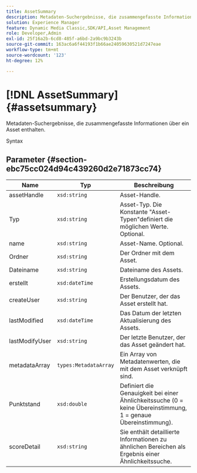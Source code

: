 ```yaml
---
title: AssetSummary
description: Metadaten-Suchergebnisse, die zusammengefasste Informationen über ein Asset enthalten.
solution: Experience Manager
feature: Dynamic Media Classic,SDK/API,Asset Management
role: Developer,Admin
exl-id: 25f16a2b-6cd8-485f-a6bd-2a9bc9b3243b
source-git-commit: 163ac6a6f44193f1b66ae24059630521d7247eae
workflow-type: tm+mt
source-wordcount: '123'
ht-degree: 12%

---
```


# [!DNL AssetSummary]{#assetsummary}

Metadaten-Suchergebnisse, die zusammengefasste Informationen über ein Asset enthalten.

Syntax

## Parameter {#section-ebc75cc024d94c439260d2e71873cc74}

| Name | Typ | Beschreibung |
|---|---|---|
| assetHandle | `xsd:string` | Asset-Handle. |
| Typ | `xsd:string` | Asset-Typ. Die Konstante &quot;Asset-Typen&quot;definiert die möglichen Werte. Optional. |
| name | `xsd:string` | Asset-Name. Optional. |
| Ordner | `xsd:string` | Der Ordner mit dem Asset. |
| Dateiname | `xsd:string` | Dateiname des Assets. |
| erstellt | `xsd:dateTime` | Erstellungsdatum des Assets. |
| createUser | `xsd:string` | Der Benutzer, der das Asset erstellt hat. |
| lastModified | `xsd:dateTime` | Das Datum der letzten Aktualisierung des Assets. |
| lastModifyUser | `xsd:string` | Der letzte Benutzer, der das Asset geändert hat. |
| metadataArray | `types:MetadataArray` | Ein Array von Metadatenwerten, die mit dem Asset verknüpft sind. |
| Punktstand | `xsd:double` | Definiert die Genauigkeit bei einer Ähnlichkeitssuche (0 = keine Übereinstimmung, 1 = genaue Übereinstimmung). |
| scoreDetail | `xsd:string` | Sie enthält detaillierte Informationen zu ähnlichen Bereichen als Ergebnis einer Ähnlichkeitssuche. |
